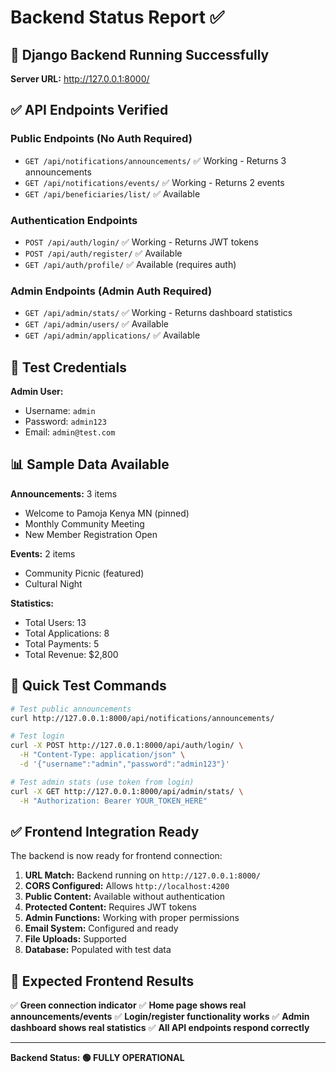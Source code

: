 # Backend Status Report ✅

## 🚀 Django Backend Running Successfully

**Server URL:** http://127.0.0.1:8000/

## ✅ API Endpoints Verified

### Public Endpoints (No Auth Required)
- `GET /api/notifications/announcements/` ✅ Working - Returns 3 announcements
- `GET /api/notifications/events/` ✅ Working - Returns 2 events
- `GET /api/beneficiaries/list/` ✅ Available

### Authentication Endpoints
- `POST /api/auth/login/` ✅ Working - Returns JWT tokens
- `POST /api/auth/register/` ✅ Available
- `GET /api/auth/profile/` ✅ Available (requires auth)

### Admin Endpoints (Admin Auth Required)
- `GET /api/admin/stats/` ✅ Working - Returns dashboard statistics
- `GET /api/admin/users/` ✅ Available
- `GET /api/admin/applications/` ✅ Available

## 🔐 Test Credentials

**Admin User:**
- Username: `admin`
- Password: `admin123`
- Email: `admin@test.com`

## 📊 Sample Data Available

**Announcements:** 3 items
- Welcome to Pamoja Kenya MN (pinned)
- Monthly Community Meeting
- New Member Registration Open

**Events:** 2 items
- Community Picnic (featured)
- Cultural Night

**Statistics:**
- Total Users: 13
- Total Applications: 8
- Total Payments: 5
- Total Revenue: $2,800

## 🧪 Quick Test Commands

```bash
# Test public announcements
curl http://127.0.0.1:8000/api/notifications/announcements/

# Test login
curl -X POST http://127.0.0.1:8000/api/auth/login/ \
  -H "Content-Type: application/json" \
  -d '{"username":"admin","password":"admin123"}'

# Test admin stats (use token from login)
curl -X GET http://127.0.0.1:8000/api/admin/stats/ \
  -H "Authorization: Bearer YOUR_TOKEN_HERE"
```

## ✅ Frontend Integration Ready

The backend is now ready for frontend connection:

1. **URL Match:** Backend running on `http://127.0.0.1:8000/`
2. **CORS Configured:** Allows `http://localhost:4200`
3. **Public Content:** Available without authentication
4. **Protected Content:** Requires JWT tokens
5. **Admin Functions:** Working with proper permissions
6. **Email System:** Configured and ready
7. **File Uploads:** Supported
8. **Database:** Populated with test data

## 🎯 Expected Frontend Results

✅ **Green connection indicator**
✅ **Home page shows real announcements/events**
✅ **Login/register functionality works**
✅ **Admin dashboard shows real statistics**
✅ **All API endpoints respond correctly**

---

**Backend Status: 🟢 FULLY OPERATIONAL**